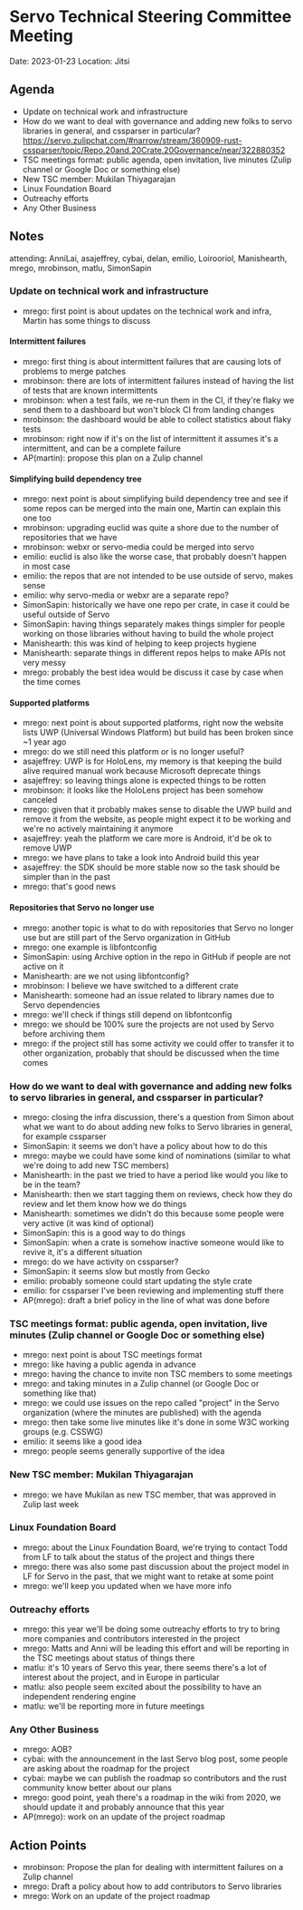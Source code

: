 # Servo Technical Steering Committee Meeting

Date: 2023-01-23
Location: Jitsi

## Agenda

* Update on technical work and infrastructure
* How do we want to deal with governance and adding new folks to servo libraries in general, and cssparser in particular?
  https://servo.zulipchat.com/#narrow/stream/360909-rust-cssparser/topic/Repo.20and.20Crate.20Governance/near/322880352
* TSC meetings format: public agenda, open invitation, live minutes (Zulip channel or Google Doc or something else)
* New TSC member: Mukilan Thiyagarajan
* Linux Foundation Board
* Outreachy efforts
* Any Other Business

## Notes

attending: AnniLai, asajeffrey, cybai, delan, emilio, Loirooriol, Manishearth, mrego, mrobinson, matlu, SimonSapin

### Update on technical work and infrastructure

- mrego: first point is about updates on the technical work and infra, Martin has some things to discuss

#### Intermittent failures

- mrego: first thing is about intermittent failures that are causing lots of problems to merge patches
- mrobinson: there are lots of intermittent failures instead of having the list of tests that are known intermittents
- mrobinson: when a test fails, we re-run them in the CI, if they're flaky we send them to a dashboard but won't block CI from landing changes
- mrobinson: the dashboard would be able to collect statistics about flaky tests
- mrobinson: right now if it's on the list of intermittent it assumes it's a intermittent, and can be a complete failure
- AP(martin): propose this plan on a Zulip channel

#### Simplifying build dependency tree

- mrego: next point is about simplifying build dependency tree and see if some repos can be merged into the main one, Martin can explain this one too
- mrobinson: upgrading euclid was quite a shore due to the number of repositories that we have
- mrobinson: webxr or servo-media could be merged into servo
- emilio: euclid is also like the worse case, that probably doesn't happen in most case
- emilio: the repos that are not intended to be use outside of servo, makes sense
- emilio: why servo-media or webxr are a separate repo?
- SimonSapin: historically we have one repo per crate, in case it could be useful outside of Servo
- SimonSapin: having things separately makes things simpler for people working on those libraries without having to build the whole project
- Manishearth: this was kind of helping to keep projects hygiene
- Manishearth: separate things in different repos helps to make APIs not very messy
- mrego: probably the best idea would be discuss it case by case when the time comes

#### Supported platforms

- mrego: next point is about supported platforms, right now the website lists UWP (Universal Windows Platform) but build has been broken since ~1 year ago
- mrego: do we still need this platform or is no longer useful?
- asajeffrey: UWP is for HoloLens, my memory is that keeping the build alive required manual work because Microsoft deprecate things
- asajeffrey: so leaving things alone is expected things to be rotten
- mrobinson: it looks like the HoloLens project has been somehow canceled
- mrego: given that it probably makes sense to disable the UWP build and remove it from the website, as people might expect it to be working and we're no actively maintaining it anymore
- asajeffrey: yeah the platform we care more is Android, it'd be ok to remove UWP
- mrego: we have plans to take a look into Android build this year
- asajeffrey: the SDK should be more stable now so the task should be simpler than in the past
- mrego: that's good news

#### Repositories that Servo no longer use

- mrego: another topic is what to do with repositories that Servo no longer use but are still part of the Servo organization in GitHub
- mrego: one example is libfontconfig
- SimonSapin: using Archive option in the repo in GitHub if people are not active on it
- Manishearth: are we not using libfontconfig?
- mrobinson: I believe we have switched to a different crate
- Manishearth: someone had an issue related to library names due to Servo dependencies
- mrego: we'll check if things still depend on libfontconfig
- mrego: we should be 100% sure the projects are not used by Servo before archiving them
- mrego: if the project still has some activity we could offer to transfer it to other organization, probably that should be discussed when the time comes

###  How do we want to deal with governance and adding new folks to servo libraries in general, and cssparser in particular?

- mrego: closing the infra discussion, there's a question from Simon about what we want to do about adding new folks to Servo libraries in general, for example cssparser
- SimonSapin: it seems we don't have a policy about how to do this
- mrego: maybe we could have some kind of nominations (similar to what we're doing to add new TSC members)
- Manishearth: in the past we tried to have a period like would you like to be in the team?
- Manishearth: then we start tagging them on reviews, check how they do review and let them know how we do things
- Manishearth: sometimes we didn't do this because some people were very active (it was kind of optional)
- SimonSapin: this is a good way to do things
- SimonSapin: when a crate is somehow inactive someone would like to revive it, it's a different situation
- mrego: do we have activity on cssparser?
- SimonSapin: it seems slow but mostly from Gecko
- emilio: probably someone could start updating the style crate
- emilio: for cssparser I've been reviewing and implementing stuff there
- AP(mrego): draft a brief policy in the line of what was done before

### TSC meetings format: public agenda, open invitation, live minutes (Zulip channel or Google Doc or something else)

- mrego: next point is about TSC meetings format
- mrego: like having a public agenda in advance
- mrego: having the chance to invite non TSC members to some meetings
- mrego: and taking minutes in a Zulip channel (or Google Doc or something like that)
- mrego: we could use issues on the repo called "project" in the Servo organization (where the minutes are published) with the agenda
- mrego: then take some live minutes like it's done in some W3C working groups (e.g. CSSWG)
- emilio: it seems like a good idea
- mrego: people seems generally supportive of the idea

### New TSC member: Mukilan Thiyagarajan

- mrego: we have Mukilan as new TSC member, that was approved in Zulip last week

### Linux Foundation Board

- mrego: about the Linux Foundation Board, we're trying to contact Todd from LF to talk about the status of the project and things there
- mrego: there was also some past discussion about the project model in LF for Servo in the past, that we might want to retake at some point
- mrego: we'll keep you updated when we have more info

### Outreachy efforts

- mrego: this year we'll be doing some outreachy efforts to try to bring more companies and contributors interested in the project
- mrego: Matts and Anni will be leading this effort and will be reporting in the TSC meetings about status of things there
- matlu: it's 10 years of Servo this year, there seems there's a lot of interest about the project, and in Europe in particular
- matlu: also people seem excited about the possibility to have an independent rendering engine
- matlu: we'll be reporting more in future meetings

### Any Other Business

- mrego: AOB?
- cybai: with the announcement in the last Servo blog post, some people are asking about the roadmap for the project
- cybai: maybe we can publish the roadmap so contributors and the rust community know better about our plans
- mrego: good point, yeah there's a roadmap in the wiki from 2020, we should update it and probably announce that this year
- AP(mrego): work on an update of the project roadmap

## Action Points

- mrobinson: Propose the plan for dealing with intermittent failures on a Zulip channel
- mrego: Draft a policy about how to add contributors to Servo libraries
- mrego: Work on an update of the project roadmap

